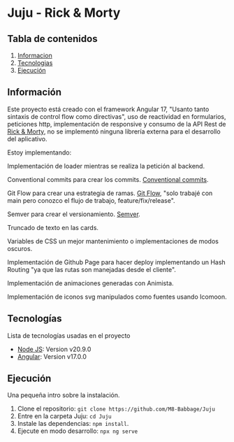 # Juju - Rick & Morty

## Tabla de contenidos

1. [Informacion](#información)
2. [Tecnologias](#tecnologías)
3. [Ejecución](#ejecución)

## Información

Este proyecto está creado con el framework Angular 17, "Usanto tanto sintaxis de control flow como directivas", uso de reactividad en formularios, peticiones http, implementación de responsive y consumo de la API Rest de [Rick & Morty](https://rickandmortyapi.com/documentation), no se implementó ninguna librería externa para el desarrollo del aplicativo.

Estoy implementando:

Implementación de loader mientras se realiza la petición al backend.

Conventional commits para crear los commits. [Conventional commits](https://www.conventionalcommits.org/en/v1.0.0/).

Git Flow para crear una estrategia de ramas. [Git Flow](https://nvie.com/posts/a-successful-git-branching-model/), "solo trabajé con main pero conozco el flujo de trabajo, feature/fix/release".

Semver para crear el versionamiento. [Semver](https://semver.org/).

Truncado de texto en las cards.

Variables de CSS un mejor mantenimiento o implementaciones de modos oscuros.

Implementación de Github Page para hacer deploy implementando un Hash Routing "ya que las rutas son manejadas desde el cliente".

Implementación de animaciones generadas con Animista.

Implementación de iconos svg manipulados como fuentes usando Icomoon.

## Tecnologías

Lista de tecnologías usadas en el proyecto

- [Node JS](https://nodejs.org/en/): Version v20.9.0
- [Angular](https://www.npmjs.com/package/@angular/cli): Version v17.0.0

## Ejecución

Una pequeña intro sobre la instalación.

1. Clone el repositorio: `git clone https://github.com/M8-Babbage/Juju`
2. Entre en la carpeta Juju: `cd Juju`
3. Instale las dependencias: `npm install`.
4. Ejecute en modo desarrollo: `npx ng serve`

